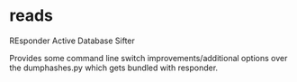 # reads
REsponder Active Database Sifter

Provides some command line switch improvements/additional options over the dumphashes.py which gets bundled with responder.

